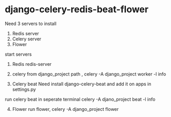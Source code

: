 # django-celery-redis-beat-flower

Need 3 servers to install
1) Redis server
2) Celery server
3) Flower

start servers 
1) Redis
redis-server

2) celery
from django_project path , celery -A django_project worker -l info

3) Celery beat
Need install django-celery-beat and add it on apps in settings.py

run celery beat in seperate terminal
celery -A djano_project beat -l info

4) Flower
run flower, celery -A django_project flower

